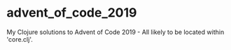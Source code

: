 # advent_of_code_2019

My Clojure solutions to Advent of Code 2019 - All likely to be located within 'core.clj'.
